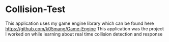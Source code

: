 # Collision-Test
This application uses my game engine library which can be found here https://github.com/k05mang/Game-Engine
This application was the project I worked on while learning about real time collision detection and response

